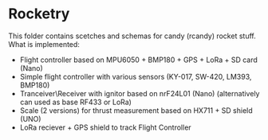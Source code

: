 # Rocketry

This folder contains scetches and schemas for candy (rcandy) rocket stuff.
What is implemented:
- Flight controller based on MPU6050 + BMP180 + GPS + LoRa + SD card (Nano)
- Simple flight controller with various sensors (KY-017, SW-420, LM393, BMP180)
- Tranceiver\Receiver with ignitor based on nrF24L01 (Nano) (alternatively can used as base RF433 or LoRa)
- Scale (2 versions) for thrust measurement based on HX711 + SD shield (UNO)
- LoRa reciever + GPS shield to track Flight Controller
